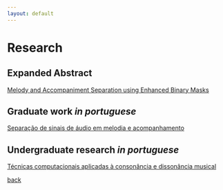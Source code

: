 ```yaml
---
layout: default
---
```


# Research

## Expanded Abstract 

[Melody and Accompaniment Separation using Enhanced Binary Masks](http://compmus.ime.usp.br/sbcm/2017/downloads/)


## Graduate work *in portuguese*

[Separação de sinais de áudio em melodia e acompanhamento](https://linux.ime.usp.br/~shayenne/mac0499/index)
 
## Undergraduate research *in portuguese* 

[Técnicas computacionais aplicadas à consonância e dissonância musical](https://linux.ime.usp.br/~shayenne/pesquisa.html)


[back](./)